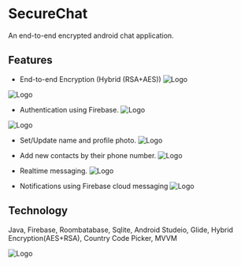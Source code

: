 
# SecureChat

An end-to-end encrypted android chat application.



## Features
- End-to-end Encryption (Hybrid (RSA+AES)) 
![Logo](https://user-images.githubusercontent.com/76654882/159931148-4573a167-fb4c-4c87-845b-10b5623bdcec.png)

![Logo](https://user-images.githubusercontent.com/76654882/159931161-9d0f26fb-dec6-48bb-8c80-94c76ca16a31.png)

- Authentication using Firebase.
![Logo](https://user-images.githubusercontent.com/76654882/159911525-746cbbfd-275a-4f74-b60c-b82bdefd030f.png)
 
![Logo](https://user-images.githubusercontent.com/76654882/159912791-0abc40f8-dd57-462b-aebe-d7ef2cf289db.png)

- Set/Update name and profile photo.
![Logo](https://user-images.githubusercontent.com/76654882/159913139-1f8d7a88-2474-4a90-99cf-0c4906dc789d.png)

- Add new contacts by their phone number.
![Logo](https://user-images.githubusercontent.com/76654882/159913529-834c68ca-3f1a-4068-a82e-d6172112f5a2.png)

- Realtime messaging.
![Logo](https://user-images.githubusercontent.com/76654882/159914142-5a46c5ec-33d6-4bfe-8073-a19a001f356e.png)

- Notifications using Firebase cloud messaging
![Logo](https://user-images.githubusercontent.com/76654882/159914145-8b0331bf-41df-4c5e-bfbb-e81c36340d6e.png)



## Technology

Java, Firebase, Roombatabase, Sqlite, Android Studeio, Glide, Hybrid Encryption(AES+RSA), Country Code Picker, MVVM


![Logo](https://user-images.githubusercontent.com/76654882/159909065-c7540b90-b0e5-4ff2-a3ad-8b98403611dc.png)

